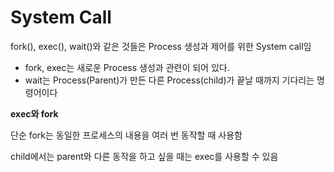 # System Call

fork(), exec(), wait()와 같은 것들은 Process 생성과 제어를 위한 System call임

- fork, exec는 새로운 Process 생성과 관련이 되어 있다.
- wait는 Process(Parent)가 만든 다른 Process(child)가 끝날 때까지 기다리는 명령어이다



**exec와 fork**

단순 fork는 동일한 프로세스의 내용을 여러 번 동작할 때 사용함

child에서는 parent와 다른 동작을 하고 싶을 때는 exec를 사용할 수 있음

